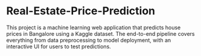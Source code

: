 # Real-Estate-Price-Prediction
This project is a machine learning web application that predicts house prices in Bangalore using a Kaggle dataset. The end-to-end pipeline covers everything from data preprocessing to model deployment, with an interactive UI for users to test predictions.
